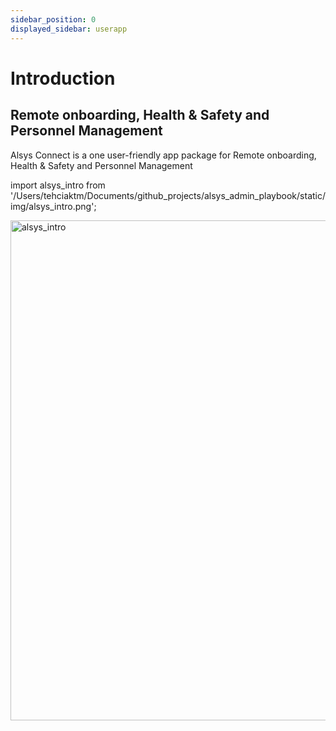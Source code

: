 ```yaml
---
sidebar_position: 0
displayed_sidebar: userapp
---
```



# Introduction

## Remote onboarding, Health & Safety and Personnel Management

Alsys Connect is a one user-friendly app package for Remote onboarding, Health & Safety and Personnel Management

import alsys_intro from '/Users/tehciaktm/Documents/github_projects/alsys_admin_playbook/static/img/alsys_intro.png';

<img src={alsys_intro} alt="alsys_intro" width="800"/>
